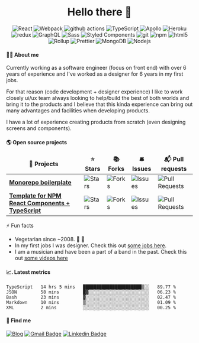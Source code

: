 <h1 align="center">Hello there 🤘</h1>

<p align="center">
  <img alt="React" src="https://img.shields.io/badge/-React-45b8d8?style=flat-square&logo=react&logoColor=white" />
  <img alt="Webpack" src="https://img.shields.io/badge/-Webpack-8DD6F9?style=flat-square&logo=webpack&logoColor=white" /> 
  <img alt="github actions" src="https://img.shields.io/badge/-Github_Actions-2088FF?style=flat-square&logo=github-actions&logoColor=white" />
  <img alt="TypeScript" src="https://img.shields.io/badge/-TypeScript-007ACC?style=flat-square&logo=typescript&logoColor=white" />
  <img alt="Apollo" src="https://img.shields.io/badge/-Apollo%20GraphQL-311C87?style=flat-square&logo=apollo-graphql&logoColor=white" />
  <img alt="Heroku" src="https://img.shields.io/badge/-Heroku-430098?style=flat-square&logo=heroku&logoColor=white" />
  <img alt="redux" src="https://img.shields.io/badge/-Redux-764ABC?style=flat-square&logo=redux&logoColor=white" />
  <img alt="GraphQL" src="https://img.shields.io/badge/-GraphQL-E10098?style=flat-square&logo=graphql&logoColor=white" />
  <img alt="Sass" src="https://img.shields.io/badge/-Sass-CC6699?style=flat-square&logo=sass&logoColor=white" />
  <img alt="Styled Components" src="https://img.shields.io/badge/-Styled_Components-db7092?style=flat-square&logo=styled-components&logoColor=white" />
  <img alt="git" src="https://img.shields.io/badge/-Git-F05032?style=flat-square&logo=git&logoColor=white" />
  <img alt="npm" src="https://img.shields.io/badge/-NPM-CB3837?style=flat-square&logo=npm&logoColor=white" />
  <img alt="html5" src="https://img.shields.io/badge/-HTML5-E34F26?style=flat-square&logo=html5&logoColor=white" />
  <img alt="Rollup" src="https://img.shields.io/badge/-Rollup-EC4A3F?style=flat-square&logo=rollup.js&logoColor=white" />
  <img alt="Prettier" src="https://img.shields.io/badge/-Prettier-F7B93E?style=flat-square&logo=prettier&logoColor=white" />
  <img alt="MongoDB" src="https://img.shields.io/badge/-MongoDB-13aa52?style=flat-square&logo=mongodb&logoColor=white" />
  <img alt="Nodejs" src="https://img.shields.io/badge/-Nodejs-43853d?style=flat-square&logo=Node.js&logoColor=white" />
</p>

#### 👨‍💻 About me

Currently working as a software engineer (focus on front end) with over 6 years of experience and I've worked as a designer for 6 years in my first jobs.

For that reason (code development + designer experience) I like to work closely ui/ux team always looking to help/build the best of both worlds and bring it to the products and I believe that this kinda experience can bring out many advantages and facilities when developing products.

I have a lot of experience creating products from scratch (even designing screens and components).

#### 🌎  Open source projects

<table>
  <thead align="center">
    <tr border: none;>
      <td><b>🎁 Projects</b></td>
      <td><b>⭐ Stars</b></td>
      <td><b>📚 Forks</b></td>
      <td><b>🛎 Issues</b></td>
      <td><b>📬 Pull requests</b></td>
    </tr>
  </thead>
  <tbody>
    <tr>
      <td><a href="https://github.com/emunhoz/monorepo-boilerplate"><b>Monorepo boilerplate</b></a></td>
      <td><img alt="Stars" src="https://img.shields.io/github/stars/emunhoz/monorepo-boilerplate?style=flat-square&labelColor=343b41"/></td>
      <td><img alt="Forks" src="https://img.shields.io/github/forks/emunhoz/monorepo-boilerplate?style=flat-square&labelColor=343b41"/></td>
      <td><img alt="Issues" src="https://img.shields.io/github/issues/emunhoz/monorepo-boilerplate?style=flat-square&labelColor=343b41"/></td>
      <td><img alt="Pull Requests" src="https://img.shields.io/github/issues-pr/emunhoz/monorepo-boilerplate?style=flat-square&labelColor=343b41"/></td>
    </tr>
	  <tr>
      <td><a href="https://github.com/emunhoz/npm-react-module"><b>Template for NPM React Components + TypeScript</b></a></td>
      <td><img alt="Stars" src="https://img.shields.io/github/stars/emunhoz/npm-react-module?style=flat-square&labelColor=343b41"/></td>
      <td><img alt="Forks" src="https://img.shields.io/github/forks/emunhoz/npm-react-module?style=flat-square&labelColor=343b41"/></td>
      <td><img alt="Issues" src="https://img.shields.io/github/issues/emunhoz/npm-react-module?style=flat-square&labelColor=343b41"/></td>
      <td><img alt="Pull Requests" src="https://img.shields.io/github/issues-pr/emunhoz/npm-react-module?style=flat-square&labelColor=343b41"/></td>
    </tr>
  </tbody>
</table>

⚡️ Fun facts

- Vegetarian since ~2008. 🌱 🍄
- In my first jobs I was designer. Check this out [some jobs here](https://www.behance.net/edermunhoz1384).
- I am a musician and have been a part of a band in the past. Check this out [some videos here](https://www.youtube.com/watch?v=73xqyuybYWc&ab_channel=OrckOut)

#### 📈. Latest metrics

<!--START_SECTION:waka-->
```text
TypeScript   14 hrs 5 mins   ██████████████████████▒░░   89.77 % 
JSON         58 mins         █▓░░░░░░░░░░░░░░░░░░░░░░░   06.23 % 
Bash         23 mins         ▓░░░░░░░░░░░░░░░░░░░░░░░░   02.47 % 
Markdown     10 mins         ▒░░░░░░░░░░░░░░░░░░░░░░░░   01.09 % 
XML          2 mins          ░░░░░░░░░░░░░░░░░░░░░░░░░   00.25 % 
```
<!--END_SECTION:waka-->

#### 🔎  Find me

[![Blog](https://img.shields.io/badge/blog-https%3A%2F%2Federmunhozsantos.com%2F-orange)](https://edermunhozsantos.netlify.app/)
[![Gmail Badge](https://img.shields.io/badge/-edermunhozsantos@gmail.com-c14438?style=flat-square&logo=Gmail&logoColor=white&link=mailto:edermunhozsantos@gmail.com)](mailto:edermunhozsantos@gmail.com)
[![Linkedin Badge](https://img.shields.io/badge/-LinkedIn-blue?style=flat-square&logo=Linkedin&logoColor=white&link=eder-munhoz-dos-santos-52965b66)](https://www.linkedin.com/in/eder-munhoz-dos-santos-52965b66)

